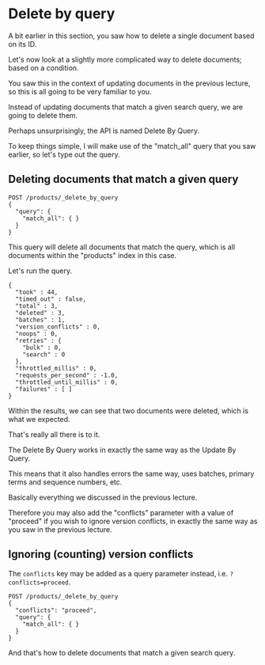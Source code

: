 # Delete by query

A bit earlier in this section, you saw how to delete a single document based on its ID.

Let's now look at a slightly more complicated way to delete documents; based on a condition.

You saw this in the context of updating documents in the previous lecture, so this is all going to be very familiar to you.

Instead of updating documents that match a given search query, we are going to delete them.

Perhaps unsurprisingly, the API is named Delete By Query.

To keep things simple, I will make use of the "match_all" query that you saw earlier, so let's type out the query.


## Deleting documents that match a given query

```
POST /products/_delete_by_query
{
  "query": {
    "match_all": { }
  }
}
```

This query will delete all documents that match the query, which is all documents within the "products" index in this case.

Let's run the query.

```
{
  "took" : 44,
  "timed_out" : false,
  "total" : 3,
  "deleted" : 3,
  "batches" : 1,
  "version_conflicts" : 0,
  "noops" : 0,
  "retries" : {
    "bulk" : 0,
    "search" : 0
  },
  "throttled_millis" : 0,
  "requests_per_second" : -1.0,
  "throttled_until_millis" : 0,
  "failures" : [ ]
}
```

Within the results, we can see that two documents were deleted, which is what we expected.

That's really all there is to it.

The Delete By Query works in exactly the same way as the Update By Query.

This means that it also handles errors the same way, uses batches, primary terms and sequence numbers, etc.

Basically everything we discussed in the previous lecture.

Therefore you may also add the "conflicts" parameter with a value of "proceed" if you wish to ignore version conflicts, in exactly the same way as you saw in the previous lecture.

## Ignoring (counting) version conflicts

The `conflicts` key may be added as a query parameter instead, i.e. `?conflicts=proceed`.

```
POST /products/_delete_by_query
{
  "conflicts": "proceed",
  "query": {
    "match_all": { }
  }
}
```
And that's how to delete documents that match a given search query.
